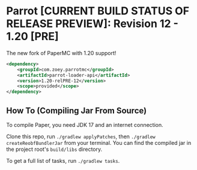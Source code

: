 Parrot [CURRENT BUILD STATUS OF RELEASE PREVIEW]: Revision 12 - 1.20 [PRE]
===========

The new fork of PaperMC with 1.20 support!


```xml
<dependency>
    <groupId>com.zoey.parrotmc</groupId>
    <artifactId>parrot-loader-api</artifactId>
    <version>1.20-relPRE-12</version>
    <scope>provided</scope>
</dependency>
 ```
How To (Compiling Jar From Source)
------
To compile Paper, you need JDK 17 and an internet connection.

Clone this repo, run `./gradlew applyPatches`, then `./gradlew createReobfBundlerJar` from your terminal. You can find the compiled jar in the project root's `build/libs` directory.

To get a full list of tasks, run `./gradlew tasks`.

